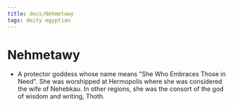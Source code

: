 ```yaml
---
title: docs/Nehmetawy
tags: deity egyptian
---
```


# Nehmetawy
- A protector goddess whose name means "She Who Embraces Those in Need". She was worshipped at Hermopolis where she was considered the wife of Nehebkau. In other regions, she was the consort of the god of wisdom and writing, Thoth.